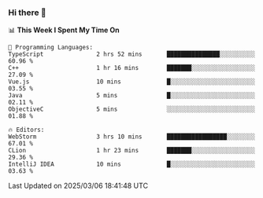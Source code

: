 ### Hi there 👋

<!--
**asdf12303116/asdf12303116** is a ✨ _special_ ✨ repository because its `README.md` (this file) appears on your GitHub profile.

Here are some ideas to get you started:

- 🔭 I’m currently working on ...
- 🌱 I’m currently learning ...
- 👯 I’m looking to collaborate on ...
- 🤔 I’m looking for help with ...
- 💬 Ask me about ...
- 📫 How to reach me: ...
- 😄 Pronouns: ...
- ⚡ Fun fact: ...
-->

<!--START_SECTION:waka-->
📊 **This Week I Spent My Time On** 

```text
💬 Programming Languages: 
TypeScript               2 hrs 52 mins       ███████████████░░░░░░░░░░   60.96 % 
C++                      1 hr 16 mins        ███████░░░░░░░░░░░░░░░░░░   27.09 % 
Vue.js                   10 mins             █░░░░░░░░░░░░░░░░░░░░░░░░   03.55 % 
Java                     5 mins              █░░░░░░░░░░░░░░░░░░░░░░░░   02.11 % 
ObjectiveC               5 mins              ░░░░░░░░░░░░░░░░░░░░░░░░░   01.88 % 

🔥 Editors: 
WebStorm                 3 hrs 10 mins       █████████████████░░░░░░░░   67.01 % 
CLion                    1 hr 23 mins        ███████░░░░░░░░░░░░░░░░░░   29.36 % 
IntelliJ IDEA            10 mins             █░░░░░░░░░░░░░░░░░░░░░░░░   03.63 % 
```


 Last Updated on 2025/03/06 18:41:48 UTC
<!--END_SECTION:waka-->
